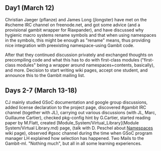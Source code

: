 ## Day1 (March 12)

Christian Jaeger (pflanze) and James Long (jlongster) have met on the
\#scheme IRC channel on freenode.net, and got some advice (and a
provisional gambit wrapper for Riaxpander), and have discussed why
hygienic macro systems rename symbols and that when using namespaces in
the symbols, this might be enough as "rename" means, thus providing nice
integration with preexisting namespace-using Gambit code.

After that they continued discussion privately and exchanged thoughts on
precompiling code and what this has to do with first-class modules
("first-class modules" being a wrapper around namespaces+contents,
basically), and more. Decision to start writing wiki pages, accept one
student, and announce this to the Gambit mailing list.

## Days 2-7 (March 13-18)

CJ mainly studied GSoC documentation and google group discussions, added
license declaration to the project page, discovered \#gambit IRC channel
(together with JL), carrying out various discussions (with JL, Marc,
Guillaume Cartier), checked pkg-config hint by G.Cartier, started
reading paper by M.Flatt, created
[Module\_System/Virtual\_Library](Module System/Virtual Library.md)
page, (talk with D. Peschel about [Namespaces](Namespaces.md)
wiki page), observed \#gsoc channel during the time when GSoC program
manager LH explained how selection has happened. Two Mails to the
Gambit-ml. "Nothing much", but all in all some learning experiences.
